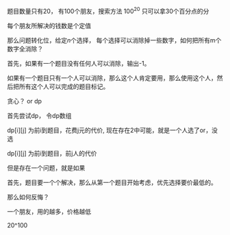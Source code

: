 题目数量只有$20$， 有$100$个朋友，搜索方法 $100^{20}$ 只可以拿30个百分点的分

每个朋友所解决的钱数是个定值

那么问题转化位，给定$n$个选择， 每个选择可以消除掉一些数字，如何把所有m个数字全消除？

首先，如果有一个题目没有任何人可以消除，输出-1。 

如果有一个题目只有一个人可以消除，那么这个人肯定要用，那么使用这个人，然后把所有这个人可以完成的题目标记。

贪心？ or dp

首先尝试dp， 令dp数组

dp[i][j] 为前i到题目，花费j元的代价, 现在存在2中可能，就是一个人选了or，没选

dp[i][j] 为前i到题目，前j人的代价

但是存在一个问题，就是如果

首先，题目要一个个解决，那么从第一个题目开始考虑，优先选择要价最低的。 

那么如何反悔？

一个朋友，用的越多，价格越低

20^100